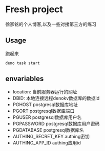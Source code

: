 # Fresh project

徐家铭的个人博客,以及一些对接第三方的练习

## Usage

跑起来

```shell
deno task start
```

## envariables

- location: 当前服务器运行的网址
- DBID: 本地连接远程denokv数据库的数据id
- PGHOST postgresql数据库地址
- PGORT postgresql数据库端口
- PGUSER postgresql数据库用户名
- PGPASSWORD postgresql数据库用户密码
- PGDATABASE postgresql数据库名
- AUTHING_SECRET_KEY authing密钥
- AUTHING_APP_ID authing应用id
